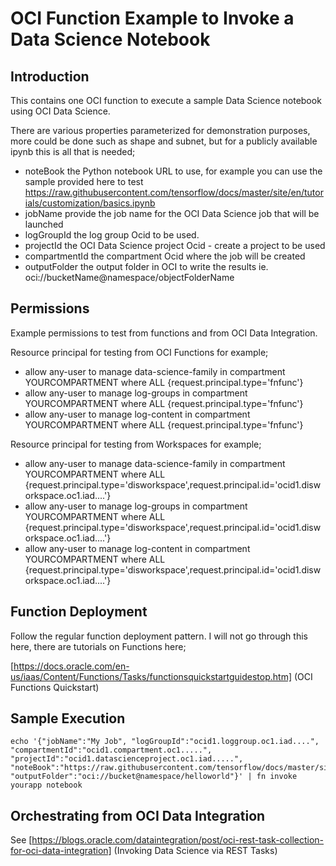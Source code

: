 <h1>OCI Function Example to Invoke a Data Science Notebook</h1>
<h2>Introduction</h2>
This contains one OCI function to execute a sample Data Science notebook using OCI Data Science.

There are various properties parameterized for demonstration purposes, more could be done such as shape and subnet, but for a publicly available ipynb this is all that is needed;
  * noteBook the Python notebook URL to use, for example you can use the sample provided here to test https://raw.githubusercontent.com/tensorflow/docs/master/site/en/tutorials/customization/basics.ipynb
  * jobName provide the job name for the OCI Data Science job that will be launched
  * logGroupId the log group Ocid to be used.
  * projectId the OCI Data Science project Ocid - create a project to be used
  * compartmentId the compartment Ocid where the job will be created
  * outputFolder the output folder in OCI to write the results ie. oci://bucketName@namespace/objectFolderName


<h2>Permissions</h2>
Example permissions to test from functions and from OCI Data Integration.

Resource principal for testing from OCI Functions for example;
* allow any-user to manage data-science-family in compartment YOURCOMPARTMENT where ALL {request.principal.type='fnfunc'}	
* allow any-user to manage log-groups in compartment YOURCOMPARTMENT where ALL {request.principal.type='fnfunc'}	
* allow any-user to manage log-content in compartment YOURCOMPARTMENT where ALL {request.principal.type='fnfunc'}	

Resource principal for testing from Workspaces for example;
* allow any-user to manage data-science-family in compartment YOURCOMPARTMENT where ALL {request.principal.type='disworkspace',request.principal.id='ocid1.disworkspace.oc1.iad....'}	
* allow any-user to manage log-groups in compartment YOURCOMPARTMENT where ALL {request.principal.type='disworkspace',request.principal.id='ocid1.disworkspace.oc1.iad....'}	
* allow any-user to manage log-content in compartment YOURCOMPARTMENT where ALL {request.principal.type='disworkspace',request.principal.id='ocid1.disworkspace.oc1.iad....'}	

<h2>Function Deployment</h2>

Follow the regular function deployment pattern. I will not go through this here, there are tutorials on Functions here;

[https://docs.oracle.com/en-us/iaas/Content/Functions/Tasks/functionsquickstartguidestop.htm] (OCI Functions Quickstart)

<h2>Sample Execution</h2>

```
echo '{"jobName":"My Job", "logGroupId":"ocid1.loggroup.oc1.iad....", "compartmentId":"ocid1.compartment.oc1.....", "projectId":"ocid1.datascienceproject.oc1.iad.....",  "noteBook":"https://raw.githubusercontent.com/tensorflow/docs/master/site/en/tutorials/customization/basics.ipynb", "outputFolder":"oci://bucket@namespace/helloworld"}' | fn invoke yourapp notebook
```


<h2>Orchestrating from OCI Data Integration</h2>

See [https://blogs.oracle.com/dataintegration/post/oci-rest-task-collection-for-oci-data-integration] (Invoking Data Science via REST Tasks)


